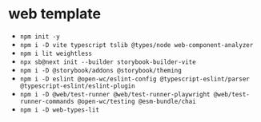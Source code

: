 # web template

- `npm init -y`
- `npm i -D vite typescript tslib @types/node web-component-analyzer`
- `npm i lit weightless`
- `npx sb@next init --builder storybook-builder-vite`
- `npm i -D @storybook/addons @storybook/theming`
- `npm i -D eslint @open-wc/eslint-config @typescript-eslint/parser @typescript-eslint/eslint-plugin`
- `npm i -D @web/test-runner @web/test-runner-playwright @web/test-runner-commands @open-wc/testing @esm-bundle/chai`
- `npm i -D web-types-lit`
